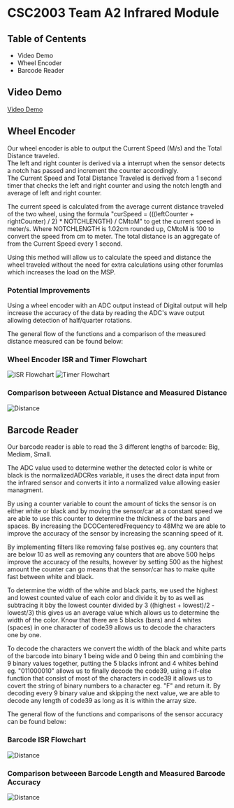 # CSC2003 Team A2 Infrared Module
## Table of Centents
* Video Demo
* Wheel Encoder
* Barcode Reader

## Video Demo
[Video Demo](https://youtu.be/8ZiBQdfVQCY)

## Wheel Encoder
Our wheel encoder is able to output the Current Speed (M/s) and the Total Distance traveled.<br />
The left and right counter is derived via a interrupt when the sensor detects a notch has passed and increment the counter accordingly.<br />
The Current Speed and Total Distance Traveled is derived from a 1 second timer that checks the left and right counter and using the notch length and average of left and right counter.

The current speed is calculated from the average current distance traveled of the two wheel, using the formula "curSpeed = (((leftCounter + rightCounter) / 2) * NOTCHLENGTH) / CMtoM" to get the current speed in meter/s.
Where NOTCHLENGTH is 1.02cm rounded up, CMtoM is 100 to convert the speed from cm to meter.
The total distance is an aggregate of from the Current Speed every 1 second.

Using this method will allow us to calculate the speed and distance the wheel traveled without the need for extra calculations using other forumlas which increases the load on the MSP.

### Potential Improvements
Using a wheel encoder with an ADC output instead of Digital output will help increase the accuracy of the data by reading the ADC's wave output allowing detection of half/quarter rotations.

The general flow of the functions and a comparison of the measured distance measured can be found below:

### Wheel Encoder ISR and Timer Flowchart
![ISR Flowchart](./assets/Wheel_Encoder_ISR_Flowchart.png)
![Timer Flowchart](./assets/Wheel_Encoder_Timer_Flowchart.png)

### Comparison betweeen Actual Distance and Measured Distance
![Distance](./assets/Encoder_Measure_Distance_Performance_Chart.jpg)


## Barcode Reader
Our barcode reader is able to read the 3 different lengths of barcode: Big, Mediam, Small.

The ADC value used to determine wether the detected color is white or black is the normalizedADCRes variable, it uses the direct data input from the infrared sensor and converts it into a normalized value allowing easier managment.

By using a counter variable to count the amount of ticks the sensor is on either white or black and by moving the sensor/car at a constant speed we are able to use this counter to determine the thickness of the bars and spaces. By increasing the DCOCenteredFrequency to 48Mhz we are able to improve the accuracy of the sensor by increasing the scanning speed of it.

By implementing filters like removing false postives eg. any counters that are below 10 as well as removing any counters that are above 500 helps improve the accuracy of the results, however by setting 500 as the highest amount the counter can go means that the sensor/car has to make quite fast between white and black.

To determine the width of the white and black parts, we used the highest and lowest counted value of each color and divide it by to as well as subtracing it bby the lowest counter divided by 3 ((highest + lowest)/2 - lowest/3) this gives us an average value which allows us to determine the width of the color. Know that there are 5 blacks (bars) and 4 whites (spaces) in one character of code39 allows us to decode the characters one by one.

To decode the characters we convert the width of the black and white parts of the barcode into binary 1 being wide and 0 being thin and combining the 9 binary values together, putting the 5 blacks infront and 4 whites behind eg. "011000010" allows us to finally decode the code39, using a if-else function that consist of most of the characters in code39 it allows us to covert the string of binary numbers to a character eg. "F" and return it. By decoding every 9 binary value and skipping the next value, we are able to decode any length of code39 as long as it is within the array size.

The general flow of the functions and comparisons of the sensor accuracy can be found below:

### Barcode ISR Flowchart
![Distance](./assets/Barcode_ISR_Flowchart.png)

### Comparison betweeen Barcode Length and Measured Barcode Accuracy
![Distance](./assets/IR_Sensor_Accuracy_Performance_Chart.jpg)
